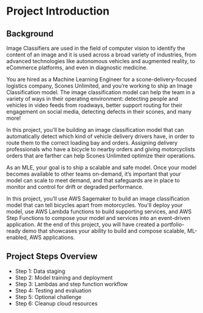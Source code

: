 # Project Introduction

## Background
Image Classifiers are used in the field of computer vision to identify the content of an image and it is used across a broad variety of industries, from advanced technologies like autonomous vehicles and augmented reality, to eCommerce platforms, and even in diagnostic medicine.

You are hired as a Machine Learning Engineer for a scone-delivery-focused logistics company, Scones Unlimited, and you’re working to ship an Image Classification model. The image classification model can help the team in a variety of ways in their operating environment: detecting people and vehicles in video feeds from roadways, better support routing for their engagement on social media, detecting defects in their scones, and many more!

In this project, you'll be building an image classification model that can automatically detect which kind of vehicle delivery drivers have, in order to route them to the correct loading bay and orders. Assigning delivery professionals who have a bicycle to nearby orders and giving motorcyclists orders that are farther can help Scones Unlimited optimize their operations.

As an MLE, your goal is to ship a scalable and safe model. Once your model becomes available to other teams on-demand, it’s important that your model can scale to meet demand, and that safeguards are in place to monitor and control for drift or degraded performance.

In this project, you’ll use AWS Sagemaker to build an image classification model that can tell bicycles apart from motorcycles. You'll deploy your model, use AWS Lambda functions to build supporting services, and AWS Step Functions to compose your model and services into an event-driven application. At the end of this project, you will have created a portfolio-ready demo that showcases your ability to build and compose scalable, ML-enabled, AWS applications.

## Project Steps Overview
- Step 1: Data staging
- Step 2: Model training and deployment
- Step 3: Lambdas and step function workflow
- Step 4: Testing and evaluation
- Step 5: Optional challenge
- Step 6: Cleanup cloud resources